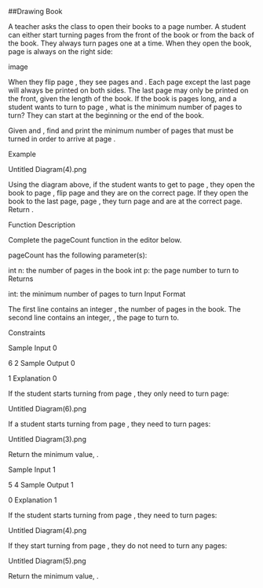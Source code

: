 ##Drawing Book

A teacher asks the class to open their books to a page number. A student can either start turning pages from the front of the book or from the back of the book. They always turn pages one at a time. When they open the book, page  is always on the right side:

image

When they flip page , they see pages  and . Each page except the last page will always be printed on both sides. The last page may only be printed on the front, given the length of the book. If the book is  pages long, and a student wants to turn to page , what is the minimum number of pages to turn? They can start at the beginning or the end of the book.

Given  and , find and print the minimum number of pages that must be turned in order to arrive at page .

Example



Untitled Diagram(4).png

Using the diagram above, if the student wants to get to page , they open the book to page , flip  page and they are on the correct page. If they open the book to the last page, page , they turn  page and are at the correct page. Return .

Function Description

Complete the pageCount function in the editor below.

pageCount has the following parameter(s):

int n: the number of pages in the book
int p: the page number to turn to
Returns

int: the minimum number of pages to turn
Input Format

The first line contains an integer , the number of pages in the book.
The second line contains an integer, , the page to turn to.

Constraints

Sample Input 0

6
2
Sample Output 0

1
Explanation 0

If the student starts turning from page , they only need to turn  page:

Untitled Diagram(6).png

If a student starts turning from page , they need to turn  pages:

Untitled Diagram(3).png

Return the minimum value, .

Sample Input 1

5
4
Sample Output 1

0
Explanation 1

If the student starts turning from page , they need to turn  pages:

Untitled Diagram(4).png

If they start turning from page , they do not need to turn any pages:

Untitled Diagram(5).png

Return the minimum value, .